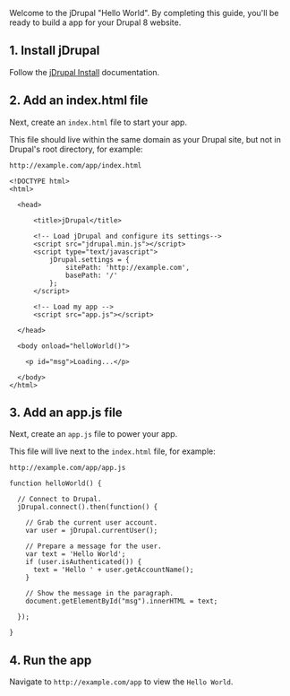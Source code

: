 Welcome to the jDrupal "Hello World". By completing this guide, you'll be ready to build a app for your Drupal 8 website.

## 1. Install jDrupal

Follow the [jDrupal Install](Install) documentation.

## 2. Add an index.html file

Next, create an `index.html` file to start your app.

This file should live within the same domain as your Drupal site, but not in Drupal's root directory, for example:

`http://example.com/app/index.html`

```
<!DOCTYPE html>
<html>

  <head>

      <title>jDrupal</title>

      <!-- Load jDrupal and configure its settings-->
      <script src="jdrupal.min.js"></script>
      <script type="text/javascript">
          jDrupal.settings = {
              sitePath: 'http://example.com',
              basePath: '/'
          };
      </script>
      
      <!-- Load my app -->
      <script src="app.js"></script>

  </head>

  <body onload="helloWorld()">
    
    <p id="msg">Loading...</p>
    
  </body>
</html>
```

## 3. Add an app.js file

Next, create an `app.js` file to power your app.

This file will live next to the `index.html` file, for example:
                                                 
`http://example.com/app/app.js`

```
function helloWorld() {

  // Connect to Drupal.
  jDrupal.connect().then(function() {

    // Grab the current user account.
    var user = jDrupal.currentUser();

    // Prepare a message for the user.
    var text = 'Hello World';
    if (user.isAuthenticated()) {
      text = 'Hello ' + user.getAccountName();
    }

    // Show the message in the paragraph.
    document.getElementById("msg").innerHTML = text;

  });
  
}
```

## 4. Run the app

Navigate to `http://example.com/app` to view the `Hello World`.
